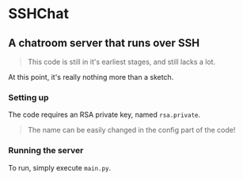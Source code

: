 # SSHChat
## A chatroom server that runs over SSH

> This code is still in it's earliest stages, and still lacks a lot.
  
  At this point, it's really nothing more than a sketch.

### Setting up
The code requires an RSA private key, named `rsa.private`.
> The name can be easily changed in the config part of the code!

### Running the server
To run, simply execute `main.py`.
